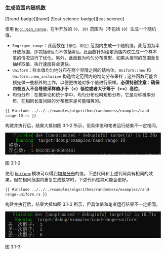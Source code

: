 ### 生成范围内随机数

<!--
> [algorithms/randomness/rand-range.md](https://github.com/zzy/rust-cookbook-zh-cn/blob/master/src/algorithms/randomness/rand-range.md)
> <br />
> commit - 1758f63077836b734be0d62c550403c220056aa2 - 2020.09.06
-->

[![rand-badge]][rand] [![cat-science-badge]][cat-science]

使用 [`Rng::gen_range`]，在半开放的 `[0, 10)` 范围内（不包括 `10`）生成一个随机值。

- `Rng::gen_range`：此函数在 `[低位，高位]` 范围内生成一个随机值。此范围为半开放范围，即包括`低位`而不包括`高位`。此函数针对给定范围内仅生成一个样本值的情况进行了优化。另外，此函数为均匀分布类型，如果从相同的范围重复抽样取值，执行速度将会更快。
- `Uniform`：样本值均匀地分布在两个界限之间的结构体。`Uniform::new` 和 `Uniform::new_inclusive` 构造给定范围内的均匀分布采样；这些函数可能会预先做一些额外的工作，以便更快地对多个值进行采样。**必须特别注意：确保四舍五入不会导致采样值小于（<）低位或者大于等于（>=）高位**。
- 均匀分布：在概率论和统计学中，均匀分布也叫矩形分布，它是对称概率分布，在相同长度间隔的分布概率是可能相等的。

```rust,edition2018
{{ #include ../../../examples/algorithms/randomness/examples/rand-range-10.rs }}
```

构建并执行后，结果大抵如图 3.1-2 所示，但具体值和笔者运行结果不一定相同。

![rand-range-10](../../css/algorithms/rand-range-10.png)

图 3.1-2

使用 [`Uniform`] 模块可以得到[均匀分布][uniform distribution]的值。下述代码和上述代码具有相同的效果，但在相同范围内重复生成数字时，下述代码性能可能会更好。

```rust,edition2018
{{ #include ../../../examples/algorithms/randomness/examples/rand-range-uniform.rs }}
```

构建并执行后，结果大抵如图 3.1-3 所示，但具体值和笔者运行结果不一定相同。

![rand-range-uniform](../../css/algorithms/rand-range-uniform.png)

图 3.1-3

[`Uniform`]: https://docs.rs/rand/*/rand/distributions/uniform/struct.Uniform.html
[`Rng::gen_range`]: https://doc.rust-lang.org/rand/*/rand/trait.Rng.html#method.gen_range
[uniform distribution]: https://en.wikipedia.org/wiki/Uniform_distribution_(continuous)
